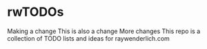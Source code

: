 # rwTODOs

Making a change
This is also a change
More changes
This repo is a collection of TODO lists and ideas for raywenderlich.com
